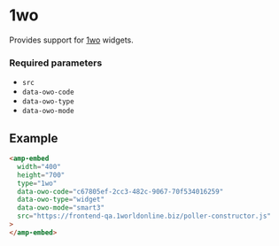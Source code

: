 <!---
Copyright 2019 The AMP HTML Authors. All Rights Reserved.

Licensed under the Apache License, Version 2.0 (the "License");
you may not use this file except in compliance with the License.
You may obtain a copy of the License at

      http://www.apache.org/licenses/LICENSE-2.0

Unless required by applicable law or agreed to in writing, software
distributed under the License is distributed on an "AS-IS" BASIS,
WITHOUT WARRANTIES OR CONDITIONS OF ANY KIND, either express or implied.
See the License for the specific language governing permissions and
limitations under the License.
-->

# 1wo

Provides support for [1wo](https://welcome.1worldonline.com/) widgets.

### Required parameters

-   `src`
-   `data-owo-code`
-   `data-owo-type`
-   `data-owo-mode`

## Example

```html
<amp-embed
  width="400"
  height="700"
  type="1wo"
  data-owo-code="c67805ef-2cc3-482c-9067-70f534016259"
  data-owo-type="widget"
  data-owo-mode="smart3"
  src="https://frontend-qa.1worldonline.biz/poller-constructor.js"
>
</amp-embed>
```
